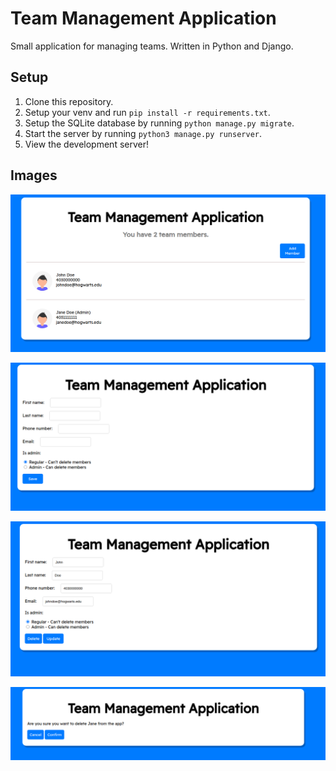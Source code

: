 # Team Management Application

Small application for managing teams. Written in Python and Django.

## Setup
1. Clone this repository.
2. Setup your venv and run `pip install -r requirements.txt`.
3. Setup the SQLite database by running `python manage.py migrate`.
4. Start the server by running `python3 manage.py runserver`.
5. View the development server!

## Images
![list teammates](./manager/static/images/list-teammates.png)

![add teammates](./manager/static/images/add-teammate.png)

![update teammates](./manager/static/images/update-teammate.png)

![delete teammates](./manager/static/images/delete-teammate.png)